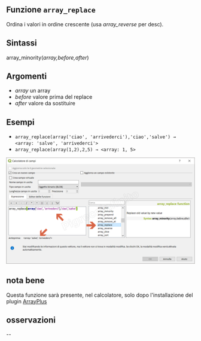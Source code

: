## Funzione `array_replace`

Ordina i valori in ordine crescente (usa _array_reverse_ per desc).

## Sintassi

array_minority(_array,before,after_)

## Argomenti

* _array_ un array
* _before_ valore prima del replace
* _after_ valore da sostituire

## Esempi

* `array_replace(array('ciao', 'arrivederci'),'ciao','salve') → <array: 'salve', 'arrivederci'>`
* `array_replace(array(1,2),2,5) → <array: 1, 5>`

![](/img/arrays/array_replace/array_replace1.png)

## nota bene

Questa funzione sarà presente, nel calcolatore, solo dopo l'installazione del plugin [ArrayPlus](https://framagit.org/jbdesbas/arrayPlus)

## osservazioni

--